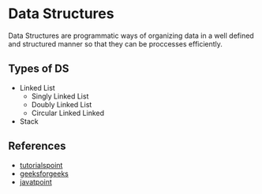 # Data Structures

Data Structures are programmatic ways of organizing data in a well defined and structured manner so that they can be proccesses efficiently.

## Types of DS

- Linked List
  - Singly Linked List
  - Doubly Linked List
  - Circular Linked Linked
- Stack

## References

- [tutorialspoint](https://www.tutorialspoint.com/data_structures_algorithms/index.htm)
- [geeksforgeeks](https://www.geeksforgeeks.org/data-structures/)
- [javatpoint](https://www.javatpoint.com/data-structure-tutorial)
